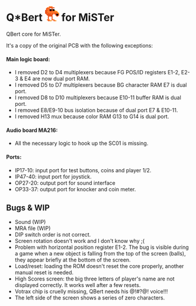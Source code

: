 # Q*Bert ![QBert Character](./qbert.png) for MiSTer

QBert core for MiSTer.

It's a copy of the original PCB with the following exceptions:

#### Main logic board:
- I removed D2 to D4 multiplexers because FG POS/ID registers E1-2, E2-3 & E4 are now dual port RAM.
- I removed D5 to D7 multiplexers because BG character RAM E7 is dual port.
- I removed D8 to D10 multiplexers because E10-11 buffer RAM is dual port.
- I removed E8/E9-10 bus isolation because of dual port E7 & E10-11.
- I removed H13 mux because color RAM G13 to G14 is dual port.

#### Audio board MA216:
- All the necessary logic to hook up the SC01 is missing.

#### Ports:

- IP17-10: input port for test buttons, coins and player 1/2.
- IP47-40: input port for joystick.
- OP27-20: output port for sound interface
- OP33-37: output port for knocker and coin meter.

Bugs & WIP
----------

- Sound (WIP)
- MRA file (WIP)
- DIP switch order is not correct.
- Screen rotation doesn't work and I don't know why ;(
- Problem with horizontal position register E1-2. The bug is visible during a game when a new object is falling from the top of the screen (balls), they appear briefly at the bottom of the screen.
- Load/reset: loading the ROM doesn't reset the core properly, another manual reset is needed.
- High Scores screen: the big three letters of player's name are not displayed correctly. It works well after a few resets.
- Votrax chip is cruelly missing, QBert needs his @!#?@! voice!!!
- The left side of the screen shows a series of zero characters.

